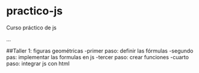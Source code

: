 # practico-js
Curso práctico de js

...

##Taller 1: figuras geométricas
-primer paso: definir las fórmulas
-segundo pas: implementar las formulas en js
-tercer paso: crear funciones
-cuarto paso: integrar js con html
